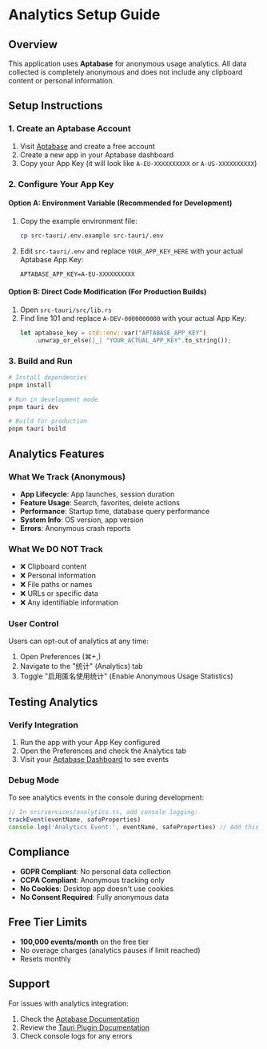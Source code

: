 # Analytics Setup Guide

## Overview
This application uses **Aptabase** for anonymous usage analytics. All data collected is completely anonymous and does not include any clipboard content or personal information.

## Setup Instructions

### 1. Create an Aptabase Account
1. Visit [Aptabase](https://aptabase.com) and create a free account
2. Create a new app in your Aptabase dashboard
3. Copy your App Key (it will look like `A-EU-XXXXXXXXXX` or `A-US-XXXXXXXXXX`)

### 2. Configure Your App Key

#### Option A: Environment Variable (Recommended for Development)
1. Copy the example environment file:
   ```bash
   cp src-tauri/.env.example src-tauri/.env
   ```
2. Edit `src-tauri/.env` and replace `YOUR_APP_KEY_HERE` with your actual Aptabase App Key:
   ```
   APTABASE_APP_KEY=A-EU-XXXXXXXXXX
   ```

#### Option B: Direct Code Modification (For Production Builds)
1. Open `src-tauri/src/lib.rs`
2. Find line 101 and replace `A-DEV-0000000000` with your actual App Key:
   ```rust
   let aptabase_key = std::env::var("APTABASE_APP_KEY")
       .unwrap_or_else(|_| "YOUR_ACTUAL_APP_KEY".to_string());
   ```

### 3. Build and Run
```bash
# Install dependencies
pnpm install

# Run in development mode
pnpm tauri dev

# Build for production
pnpm tauri build
```

## Analytics Features

### What We Track (Anonymous)
- **App Lifecycle**: App launches, session duration
- **Feature Usage**: Search, favorites, delete actions
- **Performance**: Startup time, database query performance
- **System Info**: OS version, app version
- **Errors**: Anonymous crash reports

### What We DO NOT Track
- ❌ Clipboard content
- ❌ Personal information
- ❌ File paths or names
- ❌ URLs or specific data
- ❌ Any identifiable information

### User Control
Users can opt-out of analytics at any time:
1. Open Preferences (⌘+,)
2. Navigate to the "统计" (Analytics) tab
3. Toggle "启用匿名使用统计" (Enable Anonymous Usage Statistics)

## Testing Analytics

### Verify Integration
1. Run the app with your App Key configured
2. Open the Preferences and check the Analytics tab
3. Visit your [Aptabase Dashboard](https://app.aptabase.com) to see events

### Debug Mode
To see analytics events in the console during development:
```javascript
// In src/services/analytics.ts, add console logging:
trackEvent(eventName, safeProperties)
console.log('Analytics Event:', eventName, safeProperties) // Add this line
```

## Compliance
- **GDPR Compliant**: No personal data collection
- **CCPA Compliant**: Anonymous tracking only
- **No Cookies**: Desktop app doesn't use cookies
- **No Consent Required**: Fully anonymous data

## Free Tier Limits
- **100,000 events/month** on the free tier
- No overage charges (analytics pauses if limit reached)
- Resets monthly

## Support
For issues with analytics integration:
1. Check the [Aptabase Documentation](https://aptabase.com/docs)
2. Review the [Tauri Plugin Documentation](https://github.com/aptabase/tauri-plugin-aptabase)
3. Check console logs for any errors